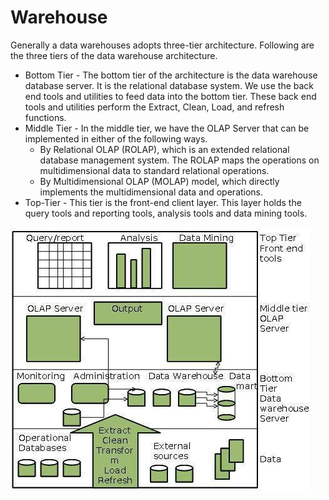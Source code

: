 # Warehouse

Generally a data warehouses adopts three-tier architecture. Following are the three tiers of the data warehouse architecture.

* Bottom Tier - The bottom tier of the architecture is the data warehouse database server. It is the relational database system. We use the back end tools and utilities to feed data into the bottom tier. These back end tools and utilities perform the Extract, Clean, Load, and refresh functions.
* Middle Tier - In the middle tier, we have the OLAP Server that can be implemented in either of the following ways.
    * By Relational OLAP (ROLAP), which is an extended relational database management system. The ROLAP maps the operations on multidimensional data to standard relational operations.
    * By Multidimensional OLAP (MOLAP) model, which directly implements the multidimensional data and operations.
* Top-Tier - This tier is the front-end client layer. This layer holds the query tools and reporting tools, analysis tools and data mining tools.

![](download.png)
